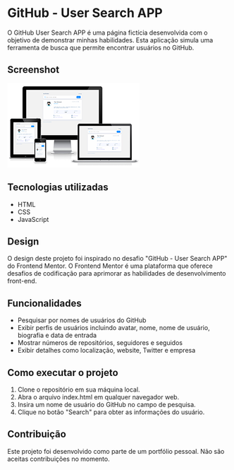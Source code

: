 
# GitHub - User Search APP
O GitHub User Search APP é uma página fictícia desenvolvida com o objetivo de demonstrar minhas habilidades. Esta aplicação simula uma ferramenta de busca que permite encontrar usuários no GitHub. 

## Screenshot
![](/assets/images/screenshot.png "Projeto: GitHub - User Search APP")

## Tecnologias utilizadas
+ HTML
+ CSS
+ JavaScript

## Design
O design deste projeto foi inspirado no desafio "GitHub - User Search APP" do Frontend Mentor. O Frontend Mentor é uma plataforma que oferece desafios de codificação para aprimorar as habilidades de desenvolvimento front-end.

## Funcionalidades
+ Pesquisar por nomes de usuários do GitHub
+ Exibir perfis de usuários incluindo avatar, nome, nome de usuário, biografia e data de entrada
+ Mostrar números de repositórios, seguidores e seguidos
+ Exibir detalhes como localização, website, Twitter e empresa

## Como executar o projeto
1. Clone o repositório em sua máquina local.
2. Abra o arquivo index.html em qualquer navegador web.
3. Insira um nome de usuário do GitHub no campo de pesquisa.
4. Clique no botão "Search" para obter as informações do usuário.

## Contribuição
Este projeto foi desenvolvido como parte de um portfólio pessoal. Não são aceitas contribuições no momento.
